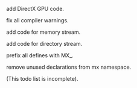 add DirectX GPU code.

fix all compiler warnings.

add code for memory stream.

add code for directory stream.

prefix all defines with MX_.

remove unused declarations from mx namespace.

(This todo list is incomplete).